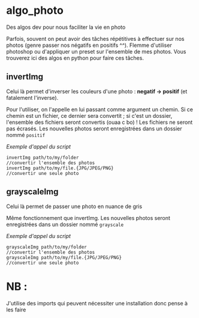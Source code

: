 # algo_photo
Des algos dev pour nous faciliter la vie en photo

Parfois, souvent on peut avoir des tâches répétitives à effectuer sur nos photos (genre passer nos négatifs en positifs ^^). 
Flemme d'utiliser photoshop ou d'appliquer un preset sur l'ensemble de mes photos. Vous trouverez ici des algos en python pour faire ces tâches.

## invertImg 

Celui là permet d'inverser les couleurs d'une photo : **negatif -> positif** (et fatalement l'inverse). 

Pour l'utiliser, on l'appelle en lui passant comme argument un chemin. Si ce chemin est un fichier, ce dernier sera convertit ; si c'est un dossier, l'ensemble des fichiers seront convertis (ouaa c bo) ! Les fichiers ne seront pas écrasés. Les nouvelles photos seront enregistrées dans un dossier nommé `positif`

*Exemple d'appel du script*

	invertImg path/to/my/folder
	//convertir l'ensemble des photos
	invertImg path/to/my/file.{JPG/JPEG/PNG}
	//convertir une seule photo
  
## grayscaleImg 

Celui là permet de passer une photo en nuance de gris 

Même fonctionnement que invertImg. Les nouvelles photos seront enregistrées dans un dossier nommé `grayscale`

*Exemple d'appel du script*

	grayscaleImg path/to/my/folder
	//convertir l'ensemble des photos
	grayscaleImg path/to/my/file.{JPG/JPEG/PNG}
	//convertir une seule photo

# NB : 

J'utilise des imports qui peuvent nécessiter une installation donc pense à les faire
